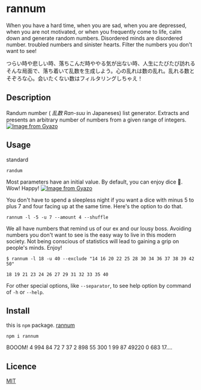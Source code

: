 rannum
====
When you have a hard time, when you are sad, when you are depressed, when you are not motivated, or when you frequently come to life, calm down and generate random numbers. Disordered minds are disordered number. troubled numbers and sinister hearts. Filter the numbers you don't want to see!

つらい時や悲しい時、落ちこんだ時ややる気が出ない時、人生にたびたび訪れるそんな局面で、落ち着いて乱数を生成しよう。心の乱れは数の乱れ。乱れる数とそぞろな心。会いたくない数はフィルタリングしちゃえ！

## Description
Randum number ( *乱数 Ran-suu* in Japaneses) list generator. Extracts and presents an arbitrary number of numbers from a given range of integers.
[![Image from Gyazo](https://i.gyazo.com/575113de9068e84129c9e8318e6fd02b.gif)](https://gyazo.com/575113de9068e84129c9e8318e6fd02b)
## Usage
standard
```
randum
```

Most parameters have an initial value. By default, you can enjoy dice 🎲. Wow! Happy! 
[![Image from Gyazo](https://i.gyazo.com/6a9961968ae2082594e32832a77313fd.gif)](https://gyazo.com/6a9961968ae2082594e32832a77313fd)

You don't have to spend a sleepless night if you want a dice with minus 5 to plus 7 and four facing up at the same time. Here's the option to do that.

```
rannum -l -5 -u 7 --amount 4 --shuffle
```

We all have numbers that remind us of our ex and our lousy boss. Avoiding numbers you don't want to see is the easy way to live in this modern society. Not being conscious of statistics will lead to gaining a grip on people's minds. Enjoy!
```
$ rannum -l 18 -u 40 --exclude "14 16 20 22 25 28 30 34 36 37 38 39 42 50"

18 19 21 23 24 26 27 29 31 32 33 35 40
```

For other special options, like `--separator`, to see help option by command of `-h` or `--help`.
## Install
this is `npm` package.
[rannum](https://www.npmjs.com/package/rannum)
```
npm i rannum
```
BOOOM! 4 994 84 72 7 37 2 898 55 300 1 99  87 49220 0 683 17....

## Licence

[MIT](./LICENSE.txt)
